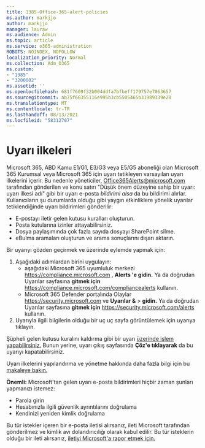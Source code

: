 ```yaml
---
title: 1385-Office-365-alert-policies
ms.author: markjjo
author: markjjo
manager: lauraw
ms.audience: Admin
ms.topic: article
ms.service: o365-administration
ROBOTS: NOINDEX, NOFOLLOW
localization_priority: Normal
ms.collection: Adm_O365
ms.custom:
- "1385"
- "3200002"
ms.assetid: ''
ms.openlocfilehash: 681f7609f32b004ddfa7bfbeff179757e7063657
ms.sourcegitcommit: ab75f66355116e995b3cb5505465b31989339e28
ms.translationtype: MT
ms.contentlocale: tr-TR
ms.lasthandoff: 08/13/2021
ms.locfileid: "58312707"
---
```

# <a name="alert-policies"></a>Uyarı ilkeleri

Microsoft 365, ABD [](https://docs.microsoft.com/microsoft-365/compliance/alert-policies#default-alert-policies) Kamu E1/G1, E3/G3 veya E5/G5 aboneliği olan Microsoft 365 Kurumsal veya Microsoft 365 için uyarı tetikleyen varsayılan uyarı ilkelerini içerir. Bu nedenle yöneticiler, Office365Alerts@microsoft.com tarafından gönderilen ve konu satırı "Düşük önem düzeyine sahip bir uyarı: uyarı ilkesi adı" gibi bir uyarı e-posta *bildirimi alsa* da bu bildirimi alırlar. Kullanıcıların şu durumlarda olduğu gibi yaygın etkinliklere yönelik uyarılar tetiklendiğinde uyarı bildirimleri gönderilir:

- E-postayı iletir gelen kutusu kuralları oluşturun.
- Posta kutularına izinler attayabilirsiniz.
- Dosya paylaşımında çok fazla sayıda dosyayı SharePoint silme.
- eBulma aramaları oluşturun ve arama sonuçlarını dışarı aktarın.

Bir uyarıyı gözden geçirmek ve üzerinde eylemde yapmak için:

1. Aşağıdaki adımlardan birini uygulayın:
   - aşağıdaki Microsoft 365 uyumluluk merkezi <https://compliance.microsoft.com> , **Alerts 'e gidin.** Ya da doğrudan Uyarılar sayfasına **gitmek için** <https://compliance.microsoft.com/compliancealerts> kullanın.
   - Microsoft 365 Defender portalında Olaylar <https://security.microsoft.com> ve **Uyarılar &** \> **gidin.** Ya da doğrudan Uyarılar sayfasına **gitmek için** <https://security.microsoft.com/alerts> kullanın.
2. Uyarıyla ilgili bilgilerin olduğu bir uç uç sayfa görüntülemek için uyarıya tıklayın.

Şüpheli gelen kutusu kuralını kaldırma gibi bir uyarı [üzerinde işlem yapabilirsiniz.](https://docs.microsoft.com/microsoft-365/security/office-365-security/responding-to-a-compromised-email-account) Bunun yerine, uyarı çıkış sayfasında **Çöz'e tıklayarak** da bu uyarıyı kapatabilirsiniz.

Uyarı ilkelerini yapılandırma ve yönetme hakkında daha fazla bilgi için bu [makaleye bakın.](https://docs.microsoft.com/microsoft-365/compliance/alert-policies)

**Önemli:** Microsoft'tan gelen uyarı e-posta bildirimleri hiçbir zaman şunları yapmanızı istemez:

- Parola girin
- Hesabınızla ilgili güvenlik ayrıntılarını doğrulama
- Kendinizi yeniden kimlik doğrulama

Bu tür istekler içeren bir e-posta iletisi alırsanız, ileti Microsoft tarafından gönderilmez ve kimlik avı dolandırıcılığı olarak kabul edilir. Bu tür isteklerin olduğu bir ileti alırsanız, [iletiyi Microsoft'a rapor etmek için.](https://docs.microsoft.com/microsoft-365/security/office-365-security/report-junk-email-messages-to-microsoft)
